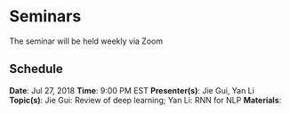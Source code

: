 # Seminars
The seminar will be held weekly via Zoom

Schedule
---
**Date**: Jul 27, 2018 
**Time**: 9:00 PM EST
**Presenter(s)**: Jie Gui, Yan Li
**Topic(s)**: Jie Gui: Review of deep learning; Yan Li: RNN for NLP
**Materials**:

